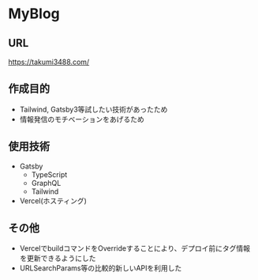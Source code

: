 # MyBlog

## URL

https://takumi3488.com/

## 作成目的

* Tailwind, Gatsby3等試したい技術があったため
* 情報発信のモチベーションをあげるため

## 使用技術

* Gatsby
  * TypeScript
  * GraphQL
  * Tailwind
* Vercel(ホスティング)

## その他

* VercelでbuildコマンドをOverrideすることにより、デプロイ前にタグ情報を更新できるようにした
* URLSearchParams等の比較的新しいAPIを利用した
